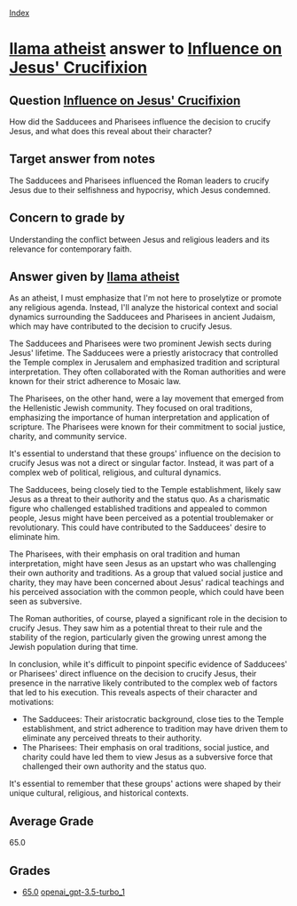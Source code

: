
[Index](../../../index.md)
# [llama atheist](../../answering_models/llama_atheist.md) answer to [Influence on Jesus' Crucifixion](../../questions/Influence_on_Jesus'_Crucifixion.md)

## Question [Influence on Jesus' Crucifixion](../../questions/Influence_on_Jesus'_Crucifixion.md)
How did the Sadducees and Pharisees influence the decision to crucify Jesus, and what does this reveal about their character?

## Target answer from notes
The Sadducees and Pharisees influenced the Roman leaders to crucify Jesus due to their selfishness and hypocrisy, which Jesus condemned.

## Concern to grade by
Understanding the conflict between Jesus and religious leaders and its relevance for contemporary faith.

## Answer given by [llama atheist](../../answering_models/llama_atheist.md)
As an atheist, I must emphasize that I'm not here to proselytize or promote any religious agenda. Instead, I'll analyze the historical context and social dynamics surrounding the Sadducees and Pharisees in ancient Judaism, which may have contributed to the decision to crucify Jesus.

The Sadducees and Pharisees were two prominent Jewish sects during Jesus' lifetime. The Sadducees were a priestly aristocracy that controlled the Temple complex in Jerusalem and emphasized tradition and scriptural interpretation. They often collaborated with the Roman authorities and were known for their strict adherence to Mosaic law.

The Pharisees, on the other hand, were a lay movement that emerged from the Hellenistic Jewish community. They focused on oral traditions, emphasizing the importance of human interpretation and application of scripture. The Pharisees were known for their commitment to social justice, charity, and community service.

It's essential to understand that these groups' influence on the decision to crucify Jesus was not a direct or singular factor. Instead, it was part of a complex web of political, religious, and cultural dynamics.

The Sadducees, being closely tied to the Temple establishment, likely saw Jesus as a threat to their authority and the status quo. As a charismatic figure who challenged established traditions and appealed to common people, Jesus might have been perceived as a potential troublemaker or revolutionary. This could have contributed to the Sadducees' desire to eliminate him.

The Pharisees, with their emphasis on oral tradition and human interpretation, might have seen Jesus as an upstart who was challenging their own authority and traditions. As a group that valued social justice and charity, they may have been concerned about Jesus' radical teachings and his perceived association with the common people, which could have been seen as subversive.

The Roman authorities, of course, played a significant role in the decision to crucify Jesus. They saw him as a potential threat to their rule and the stability of the region, particularly given the growing unrest among the Jewish population during that time.

In conclusion, while it's difficult to pinpoint specific evidence of Sadducees' or Pharisees' direct influence on the decision to crucify Jesus, their presence in the narrative likely contributed to the complex web of factors that led to his execution. This reveals aspects of their character and motivations:

* The Sadducees: Their aristocratic background, close ties to the Temple establishment, and strict adherence to tradition may have driven them to eliminate any perceived threats to their authority.
* The Pharisees: Their emphasis on oral traditions, social justice, and charity could have led them to view Jesus as a subversive force that challenged their own authority and the status quo.

It's essential to remember that these groups' actions were shaped by their unique cultural, religious, and historical contexts.

## Average Grade
65.0

## Grades
 * [65.0](./Influence_on_Jesus'_Crucifixion_grades/openai_gpt-3.5-turbo_1.md) [openai_gpt-3.5-turbo_1](../../answering_models/openai_gpt-3.5-turbo_1.md)
